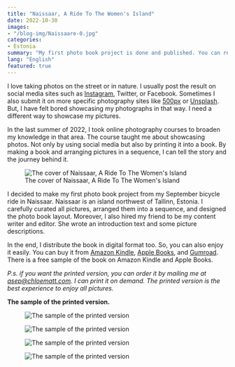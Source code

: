 ```yaml
---
title: "Naissaar, A Ride To The Women's Island"
date: 2022-10-30
images:
- "/blog-img/Naissaare-0.jpg"
categories:
- Estonia
summary: "My first photo book project is done and published. You can read the story behind it here."
lang: "English"
featured: true
---
```


I love taking photos on the street or in nature. I usually post the result on social media sites such as [Instagram](https://instagram.com/bepitulaz), Twitter, or Facebook. Sometimes I also submit it on more specific photography sites like [500px](https://500px.com/p/asepbagja?view=photos) or [Unsplash](https://unsplash.com/@asepbagja). But, I have felt bored showcasing my photographs in that way. I need a different way to showcase my pictures.

In the last summer of 2022, I took online photography courses to broaden my knowledge in that area. The course taught me about showcasing photos. Not only by using social media but also by printing it into a book. By making a book and arranging pictures in a sequence, I can tell the story and the journey behind it.

<div class="text-center">
<figure class="figure">
<img src="https://www.asepbagja.com/blog-img/Naissaare-0.jpg" class="figure-img img-fluid" alt="The cover of Naissaar, A Ride To The Women's Island" />
<figcaption class="figure-caption text-center">The cover of Naissaar, A Ride To The Women's Island</figcaption>
</figure>
</div>

I decided to make my first photo book project from my September bicycle ride in Naissaar. Naissaar is an island northwest of Tallinn, Estonia. I carefully curated all pictures, arranged them into a sequence, and designed the photo book layout. Moreover, I also hired my friend to be my content writer and editor. She wrote an introduction text and some picture descriptions.

In the end, I distribute the book in digital format too. So, you can also enjoy it easily. You can buy it from [Amazon Kindle](https://www.amazon.com/dp/B0BKQVXR7Z/ref=cm_sw_em_r_mt_dp_CZHBC14NSS1AVABDBE5B), [Apple Books](http://books.apple.com/us/book/id6444045103), and [Gumroad](https://chloematt.gumroad.com/l/naissaar-photobook). There is a free sample of the book on Amazon Kindle and Apple Books.

*P.s. if you want the printed version, you can order it by mailing me at [asep@chloematt.com](mailto:asep@chloematt.com). I can print it on demand. The printed version is the best experience to enjoy all pictures.*

**The sample of the printed version.**

<div class="text-center">
<figure class="figure">
<img src="https://www.asepbagja.com/blog-img/Naissaare-1.jpg" class="figure-img img-fluid" alt="The sample of the printed version" />
</figure>
</div>

<div class="text-center">
<figure class="figure">
<img src="https://www.asepbagja.com/blog-img/Naissaare-2.jpg" class="figure-img img-fluid" alt="The sample of the printed version" />
</figure>
</div>

<div class="text-center">
<figure class="figure">
<img src="https://www.asepbagja.com/blog-img/Naissaare-3.jpg" class="figure-img img-fluid" alt="The sample of the printed version" />
</figure>
</div>

<div class="text-center">
<figure class="figure">
<img src="https://www.asepbagja.com/blog-img/Naissaare-4.jpg" class="figure-img img-fluid" alt="The sample of the printed version" />
</figure>
</div>
